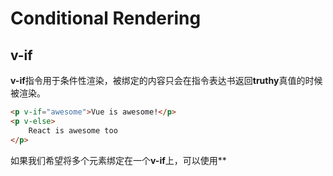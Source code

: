 # Conditional Rendering

## v-if

**v-if**指令用于条件性渲染，被绑定的内容只会在指令表达书返回**truthy**真值的时候被渲染。

```html
<p v-if="awesome">Vue is awesome!</p>
<p v-else>
    React is awesome too
</p>
```

如果我们希望将多个元素绑定在一个**v-if**上，可以使用**<template>**元素做一个包裹元素，最终渲染的结果不包含<**template>**元素。

```html
<template v-if="visible">
<h1>Title</h1>
    <p>
        Paragrap 
    </p>
</template>
```

**v-else**元素必须紧跟在**v-if**或者**v-else-if**的元素后，否则它将不被识别。

```html
<template v-if="loginType==='username'">
<label>Username</label>
<input placehoder="Enter your username">
</template>	
<template v-else>
<label>Email</label>
<input placehoder="Enter your email address">
</template>	
```

在上面的代码切换中，并不会清楚**input**中用户已输入的内容，这是因为两个**template**使用了相同的elements，逻辑上只是替换了**input**的placeholder。

在Vue中，我们通过为**input**元素添加一个具有唯一值的**key**attribute来实现元素的重新渲染：

```html
<template v-if="loginType==='username'">
<label>Username</label>
<input placehoder="Enter your username" key="username-type">
</template>	
<template v-else>
<label>Email</label>
<input placehoder="Enter your email address" key="email-type">
</template>	
```
## v-show

另一个根据条件展示元素的指令是**v-show**：

```html
<p v-show="visible">hello</p>
```

与**v-if**不同的是**v-show**所绑定的元素会始终保留在DOM中。也就是说v-show只是简单地切换了元素CSS property **display**。

**v-if**是真正意义上的条件渲染，它会确保在切换过程中元素被适当地销毁重建。同时**v-if**也是**惰性的**，即直到条件第一次为真值时才会渲染条件快。**v-show**则不管初始条件如何，总会渲染元素，并只是对CSS property进行更改。

<u>需要注意的是v-show不支持v-else以及template</u>



## 不要将v-if与v-for同时用在一个元素上

一般在遇到两种情况我们会倾向这么做：

1.希望过滤列表中的条件项目

```html
<ul>
    <li
        v-for="user in users"
        v-if="user.isActive"
        :key="user.id"
        >
    {{user.name}}
    </li>
</ul>
```

因为在Vue中v-for比v-if具有更高地优先级，所以会优先进行以下运算：

```js
this.users.map(function(user){
    if(user.isActive){
        return user.name
    }
})
```

因此即使isActive为真值地只是users内的一小部分user，Vue也得在每次重新渲染时遍历整个列表，之后的**v-if**重复检查了isActive。且无论isActive有没有发生改变，重渲染时都得遍历整个列表。

因此我们**让v-for在计算属性的基础上进行遍历**：

```js
computed:{
    activeUsers:function(){
        return this.users.filter(function(user){
            return user.isActive
        })
    }
}//Array.filter()方法将创建一个新数组，新数组中的元素是通过检查指定数组（users）中符合条件（function(user)...）的所有元素
```

```html
<ul>
    <li
        v-for="activeUsers"
        :key="user.id">
    {{user.name}}</li>
</ul>
```

引入计算属性后的代码不会重复检查property isActive ,且只有在users数组发生相关变化时才会被重新渲染，如此**解耦**了渲染层的逻辑，可维护性增加了。

2.避免渲染本该被隐藏的列表

```html
<ul>
  <li
    v-for="user in users"
    v-if="shouldShowUsers"
    :key="user.id"
  >
    {{ user.name }}
  </li>
</ul>
```

由于**v-for**的优先级大于**v-if**，因此v-for会对所有的用户检查shouldShowUsers

```html
<ul v-if="shouldShowUsers">
  <li
    v-for="user in users"
    :key="user.id"
  >
    {{ user.name }}
  </li>
</ul>
```

通过将**v-if**移至父级元素，我们只检查一次，且不会在 `shouldShowUsers` 为否的时候运算 **v-for**。
